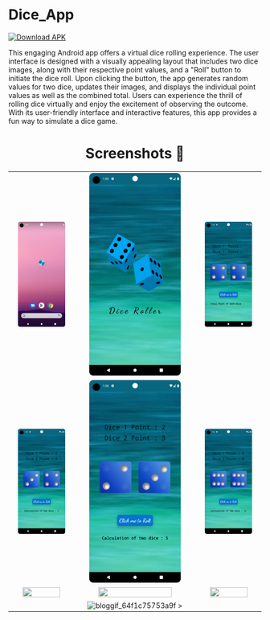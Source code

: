 # Dice_App
[![Download APK](https://img.shields.io/badge/Download-APK-blue)](https://drive.google.com/file/d/1_QyDAPZFHEfJVl2hV-GvF3A5x7taAD_s/view?usp=sharing)

This engaging Android app offers a virtual dice rolling experience. The user interface is designed with a visually appealing layout that includes two dice images, along with their respective point values, and a "Roll" button to initiate the dice roll. Upon clicking the button, the app generates random values for two dice, updates their images, and displays the individual point values as well as the combined total. Users can experience the thrill of rolling dice virtually and enjoy the excitement of observing the outcome. With its user-friendly interface and interactive features, this app provides a fun way to simulate a dice game.

## <h1 align=center>Screenshots 📸</h1>


||||
|:----------------------------------------:|:-----------------------------------------:|:-----------------------------------------:|
| <img src= "1.png" width="80%" height="70%"> | <img src= "2.png" width="80%" height="70%"> | <img src= "3.png" width="80%" height="70%"> |
| <img src= "4.png" width="80%" height="70%"> | <img src= "5.png" width="80%" height="70%"> | <img src= "6.png" width="80%" height="70%"> |
| <img src= "7.png" width="80%" height="70%"> | <img src= "8.png" width="80%" height="70%"> | <img src= "9.png" width="80%" height="70%"> |
|  | ![bloggif_64f1c75753a9f](https://github.com/deepbajud/Joke_App/assets/118447327/33c282f8-0340-41a1-913a-086246167d7d) >  |

<!--## App-Preview
 <img 
  width="30%"
  src="1.png"/>
<img 
  width="30%"
  src="2.png"/>
<img 
  width="30%"
  src="3.png"/>

<img 
  width="30%"
  src="4.png"/>
  <img 
  width="30%"
  src="5.png"/>
  <img 
  width="30%"
  src="6.png"/>

  ![bloggif_64eff3f2bc9c3](https://github.com/deepbajud/Dice_App/assets/118447327/5e29b3ae-c8ae-4ada-bc67-1836685cfe05)
